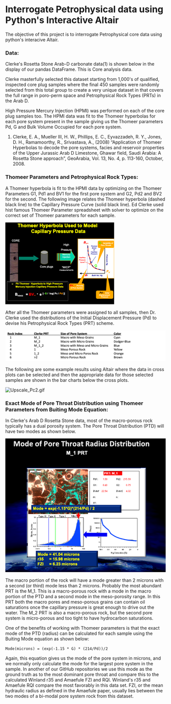 # Interrogate Petrophysical data using Python's Interactive Altair
The objective of this project is to interrogate Petrophysical core data using python's interacive Altair. 

### Data:
Clerke's Rosetta Stone Arab-D carbonate data(1) is shown below in the display of our pandas DataFrame. This is Core analysis data. 

Clerke masterfully selected this dataset starting from 1,000's of qualified, inspected core plug samples where the final 450 samples were randomly selected from this total group to create a very unique dataset in that covers the full range in poro-perm space and Petrophysical Rock Types (PRTs) in the Arab D. 

High Pressure Mercury Injection (HPMI) was performed on each of the core plug samples too. The HPMI data was fit to the Thomeer hyperbolas for each pore system present in the sample giving us the Thomeer parameters Pd, G and Bulk Volume Occupied for each pore system.


1) Clerke, E. A., Mueller III, H. W., Phillips, E. C., Eyvazzadeh, R. Y., Jones, D. H., Ramamoorthy, R., Srivastava, A., (2008) “Application of Thomeer Hyperbolas to decode the pore systems, facies and reservoir properties of the Upper Jurassic Arab D Limestone, Ghawar field, Saudi Arabia: A Rosetta Stone approach”, GeoArabia, Vol. 13, No. 4, p. 113-160, October, 2008. 

### Thomeer Parameters and Petrophysical Rock Types:

A Thomeer hyperbola is fit to the HPMI data by optimizing on the Thomeer Parameters G1, Pd1 and BV1 for the first pore system and G2, Pd2 and BV2 for the second. The following image relates the Thomeer hyperbola (dashed black line) to the Capillary Pressure Curve (solid black line). Ed Clerke used hist famous Thomeer Parameter spreadsheet with solver to optimize on the correct set of Thomeer parameters for each sample.  

![thomeer.png](thomeer.png)

After all the Thomeer parameters were assigned to all samples, then Dr. Clerke used the distributions of the Initial Displacement Pressure (Pd) to devise his Petrophysical Rock Types (PRT) scheme. 

![Rock-Types.png](Rock-Types.png)


The following are some example results using Altair where the data in cross plots can be selected and then the appropriate data for those selected samples are shown in the bar charts below the cross plots. 

![Upscale_Pc2.gif](Upscale_Pc2.gif)


### Exact Mode of Pore Throat Distribution using Thomeer Parameters from Buiting Mode Equation:
In Clerke's Arab D Rosetta Stone data, most of the macro-porous rock typically has a dual porosity system.  The Pore Throat Distribution (PTD) will have two modes as shown below. 

![Mode.png](Mode.png)

The macro portion of the rock will have a mode greater than 2 microns with a second (or third) mode less than 2 microns. Probably the most abundant PRT is the M_1. This is a macro-porous rock with a mode in the macro portion of the PTD and a second mode in the meso-porosity range. In this PRT both the macro pores and meso-porous grains can contain oil saturations once the capillary pressure is great enough to drive out the water. The M_2 PRT is also a macro-porous rock, but the second pore system is micro-porous and too tight to have hydrocarbon saturations. 

One of the benefits of working with Thomeer parameters is that the exact mode of the PTD (radius) can be calculated for each sample using the Buiting Mode equation as shown below:

    Mode(microns) = (exp(-1.15 * G) * (214/Pd))/2

Again, this equation gives us the mode of the pore system in microns, and we normally only calculate the mode for the largest pore system in the sample. In another of our GitHub repositories we use this mode as the ground truth as to the most dominant pore throat and compare this to the calculated Winland r35 and Amaefule FZI and RQI. Winland's r35 and Amaefule RQI compare the most favorably in this data set. FZI, or the mean hydraulic radius as defined in the Amaefule paper, usually lies between the two modes of a bi-modal pore system rock from this dataset. 


